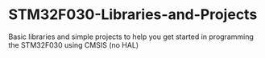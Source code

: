 # STM32F030-Libraries-and-Projects
Basic libraries and simple projects to help you get started in programming the STM32F030 using CMSIS (no HAL)
